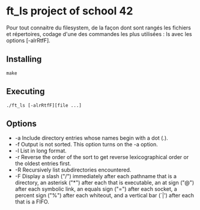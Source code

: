 # ft_ls project of school 42

Pour tout connaitre du filesystem, de la façon dont sont rangés les fichiers et répertoires, codage d'une des commandes les plus utilisées : ls avec les options [-alrRtfF].

## Installing
```
make
```

## Executing
```
./ft_ls [-alrRtfF][file ...]
```

## Options

* -a      Include directory entries whose names begin with a dot (.).
* -f      Output is not sorted.  This option turns on the -a option.
* -l      List in long format.
* -r      Reverse the order of the sort to get reverse lexicographical order or the oldest entries first.
* -R      Recursively list subdirectories encountered.
* -F      Display a slash ("/") immediately after each pathname that is a directory, an asterisk ("*") after each that is               executable, an at sign ("@") after each symbolic link, an equals sign ("=") after each socket, a percent sign ("%")           after each whiteout, and a vertical bar (`|') after each that is a FIFO.
